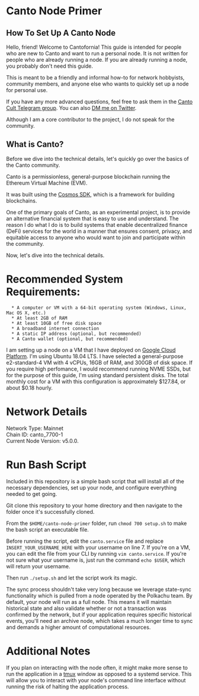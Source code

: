 # Canto Node Primer
## How To Set Up A Canto Node  
  
  

Hello, friend! Welcome to Cantofornia! This guide is intended for people who are new to Canto and want to run a personal node. It is not written for people who are already running a node. If you are already running a node, you probably don't need this guide. 

This is meant to be a friendly and informal how-to for network hobbyists, community members, and anyone else who wants to quickly set up a node for personal use.  

If you have any more advanced questions, feel free to ask them in the [Canto Cult Telegram group](https://t.me/cantocult). You can also [DM me on Twitter](https://twitter.com/0xzak). 

 Although I am a core contributor to the project, I do not speak for the community. 

## What is Canto?
Before we dive into the technical details, let's quickly go over the basics of the Canto community. 

Canto is a permissionless, general-purpose blockchain running the Ethereum Virtual Machine (EVM).

It was built using the [Cosmos SDK](https://github.com/cosmos/cosmos-sdk), which is a framework for building blockchains.

One of the primary goals of Canto, as an experimental project, is to provide an alternative financial system that is easy to use and understand. The reason I do what I do is to build systems that enable decentralized finance (DeFi) services for the world in a manner that ensures consent, privacy, and equitable access to anyone who would want to join and participate within the community. 

Now, let's dive into the technical details.

# Recommended System Requirements:
    
      * A computer or VM with a 64-bit operating system (Windows, Linux, Mac OS X, etc.)
      * At least 2GB of RAM
      * At least 10GB of free disk space
      * A broadband internet connection
      * A static IP address (optional, but recommended)
      * A Canto wallet (optional, but recommended)

I am setting up a node on a VM that I have deployed on [Google Cloud Platform](https://cloud.google.com/). 
I'm using Ubuntu 18.04 LTS. I have selected a general-purpose e2-standard-4 VM with 4 vCPUs, 16GB of RAM, and 300GB of disk space. 
If you require high perfomance, I would recommend running NVME SSDs, but for the purpose of this guide, I'm using standard persistent disks. 
The total monthly cost for a VM with this configuration is approximately $127.84, or about $0.18 hourly.

# Network Details
Network Type: Mainnet  
Chain ID: canto_7700-1  
Current Node Version: v5.0.0.  

# Run Bash Script
Included in this repository is a simple bash script that will install all of the necessary dependencies, set up your node, and configure everything needed to get going. 

Git clone this repository to your home directory and then navigate to the folder once it's successfully cloned.  

From the `$HOME/canto-node-primer` folder, run `chmod 700 setup.sh` to make the bash script an executable file. 

Before running the script, edit the `canto.service` file and replace `INSERT_YOUR_USERNAME_HERE` with your username on line 7. If you're on a VM, you can edit the file from your CLI by running `vim canto.service`. If you're not sure what your username is, just run the command `echo $USER`, which will return your username. 

Then run `./setup.sh` and let the script work its magic. 

The sync process shouldn't take very long because we leverage state-sync functionality which is pulled from a node operated by the Polkachu team. By default, your node will run as a full node. This means it will maintain historical state and also validate whether or not a transaction was confirmed by the network, but if your application requires specific historical events, you'll need an archive node, which takes a much longer time to sync and demands a higher amount of computational resources.

# Additional Notes
If you plan on interacting with the node often, it might make more sense to run the application in a [tmux](https://github.com/tmux/tmux/wiki) window as opposed to a systemd service. This will allow you to interact with your node's command line interface without running the risk of halting the application process. 





